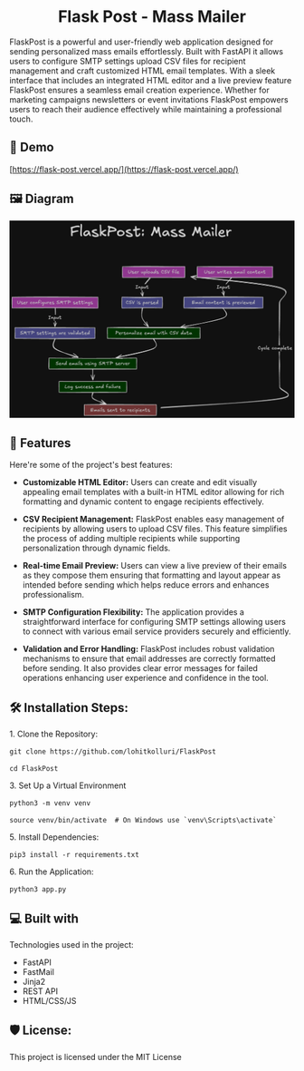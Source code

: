 <h1 align="center" id="title">Flask Post - Mass Mailer</h1>

<p id="description">FlaskPost is a powerful and user-friendly web application designed for sending personalized mass emails effortlessly. Built with FastAPI it allows users to configure SMTP settings upload CSV files for recipient management and craft customized HTML email templates. With a sleek interface that includes an integrated HTML editor and a live preview feature FlaskPost ensures a seamless email creation experience. Whether for marketing campaigns newsletters or event invitations FlaskPost empowers users to reach their audience effectively while maintaining a professional touch.</p>

<h2>🚀 Demo</h2>

[https://flask-post.vercel.app/](https://flask-post.vercel.app/)

<h2>🖼️ Diagram</h2>

<p align="center">
    <img src="FlaskPost.png" alt="FlaskPost Diagram" width="600px">
</p>

<h2>🧐 Features</h2>

Here're some of the project's best features:

- **Customizable HTML Editor:** Users can create and edit visually appealing email templates with a built-in HTML editor allowing for rich formatting and dynamic content to engage recipients effectively.

- **CSV Recipient Management:** FlaskPost enables easy management of recipients by allowing users to upload CSV files. This feature simplifies the process of adding multiple recipients while supporting personalization through dynamic fields.

- **Real-time Email Preview:** Users can view a live preview of their emails as they compose them ensuring that formatting and layout appear as intended before sending which helps reduce errors and enhances professionalism.

- **SMTP Configuration Flexibility:** The application provides a straightforward interface for configuring SMTP settings allowing users to connect with various email service providers securely and efficiently.

- **Validation and Error Handling:** FlaskPost includes robust validation mechanisms to ensure that email addresses are correctly formatted before sending. It also provides clear error messages for failed operations enhancing user experience and confidence in the tool.

<h2>🛠️ Installation Steps:</h2>

<p>1. Clone the Repository:</p>

```
git clone https://github.com/lohitkolluri/FlaskPost
```

```
cd FlaskPost
```

<p>3. Set Up a Virtual Environment</p>

```
python3 -m venv venv
```

```
source venv/bin/activate  # On Windows use `venv\Scripts\activate`
```

<p>5. Install Dependencies:</p>

```
pip3 install -r requirements.txt
```

<p>6. Run the Application:</p>

```
python3 app.py
```

<h2>💻 Built with</h2>

Technologies used in the project:

- FastAPI
- FastMail
- Jinja2
- REST API
- HTML/CSS/JS

<h2>🛡️ License:</h2>

This project is licensed under the MIT License
